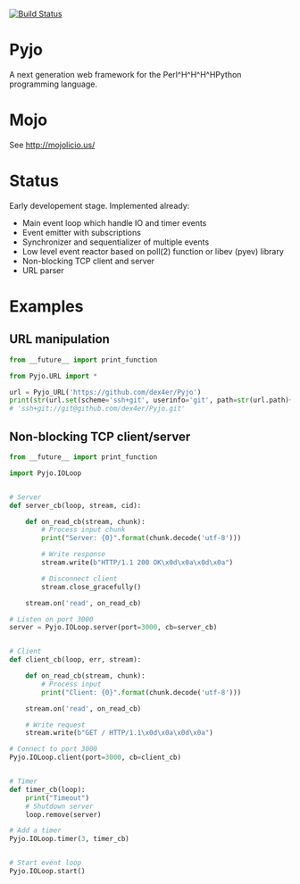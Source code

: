[![Build Status](https://travis-ci.org/dex4er/Pyjo.png?branch=master)](https://travis-ci.org/dex4er/Pyjo)

Pyjo
====

A next generation web framework for the Perl^H^H^H^HPython programming language.


Mojo
====

See http://mojolicio.us/


Status
======

Early developement stage. Implemented already:

  * Main event loop which handle IO and timer events
  * Event emitter with subscriptions
  * Synchronizer and sequentializer of multiple events
  * Low level event reactor based on poll(2) function or libev (pyev) library
  * Non-blocking TCP client and server
  * URL parser


Examples
========

URL manipulation
----------------

```python
from __future__ import print_function

from Pyjo.URL import *

url = Pyjo_URL('https://github.com/dex4er/Pyjo')
print(str(url.set(scheme='ssh+git', userinfo='git', path=str(url.path)+'.git')))
# 'ssh+git://git@github.com/dex4er/Pyjo.git'
```


Non-blocking TCP client/server
------------------------------

```python
from __future__ import print_function

import Pyjo.IOLoop


# Server
def server_cb(loop, stream, cid):

    def on_read_cb(stream, chunk):
        # Process input chunk
        print("Server: {0}".format(chunk.decode('utf-8')))

        # Write response
        stream.write(b"HTTP/1.1 200 OK\x0d\x0a\x0d\x0a")

        # Disconnect client
        stream.close_gracefully()

    stream.on('read', on_read_cb)

# Listen on port 3000
server = Pyjo.IOLoop.server(port=3000, cb=server_cb)


# Client
def client_cb(loop, err, stream):

    def on_read_cb(stream, chunk):
        # Process input
        print("Client: {0}".format(chunk.decode('utf-8')))

    stream.on('read', on_read_cb)

    # Write request
    stream.write(b"GET / HTTP/1.1\x0d\x0a\x0d\x0a")

# Connect to port 3000
Pyjo.IOLoop.client(port=3000, cb=client_cb)


# Timer
def timer_cb(loop):
    print("Timeout")
    # Shutdown server
    loop.remove(server)

# Add a timer
Pyjo.IOLoop.timer(3, timer_cb)


# Start event loop
Pyjo.IOLoop.start()
```
